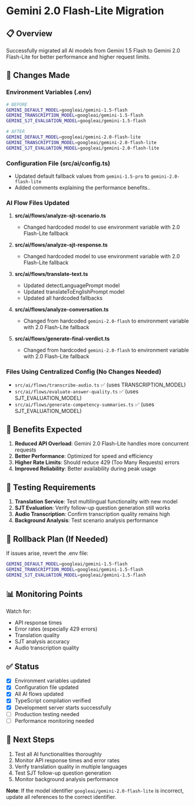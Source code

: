 # Gemini 2.0 Flash-Lite Migration

## 📋 Overview

Successfully migrated all AI models from Gemini 1.5 Flash to Gemini 2.0 Flash-Lite for better performance and higher request limits.

## 🔄 Changes Made

### Environment Variables (.env)
```bash
# BEFORE
GEMINI_DEFAULT_MODEL=googleai/gemini-1.5-flash
GEMINI_TRANSCRIPTION_MODEL=googleai/gemini-1.5-flash
GEMINI_SJT_EVALUATION_MODEL=googleai/gemini-1.5-flash

# AFTER
GEMINI_DEFAULT_MODEL=googleai/gemini-2.0-flash-lite
GEMINI_TRANSCRIPTION_MODEL=googleai/gemini-2.0-flash-lite
GEMINI_SJT_EVALUATION_MODEL=googleai/gemini-2.0-flash-lite
```

### Configuration File (src/ai/config.ts)
- Updated default fallback values from `gemini-1.5-pro` to `gemini-2.0-flash-lite`
- Added comments explaining the performance benefits..

### AI Flow Files Updated
1. **src/ai/flows/analyze-sjt-scenario.ts**
   - Changed hardcoded model to use environment variable with 2.0 Flash-Lite fallback

2. **src/ai/flows/analyze-sjt-response.ts**
   - Changed hardcoded model to use environment variable with 2.0 Flash-Lite fallback

3. **src/ai/flows/translate-text.ts**
   - Updated detectLanguagePrompt model
   - Updated translateToEnglishPrompt model
   - Updated all hardcoded fallbacks

4. **src/ai/flows/analyze-conversation.ts**
   - Changed from hardcoded `gemini-2.0-flash` to environment variable with 2.0 Flash-Lite fallback

5. **src/ai/flows/generate-final-verdict.ts**
   - Changed from hardcoded `gemini-2.0-flash` to environment variable with 2.0 Flash-Lite fallback

### Files Using Centralized Config (No Changes Needed)
- `src/ai/flows/transcribe-audio.ts` ✅ (uses TRANSCRIPTION_MODEL)
- `src/ai/flows/evaluate-answer-quality.ts` ✅ (uses SJT_EVALUATION_MODEL)
- `src/ai/flows/generate-competency-summaries.ts` ✅ (uses SJT_EVALUATION_MODEL)

## 🎯 Benefits Expected

1. **Reduced API Overload**: Gemini 2.0 Flash-Lite handles more concurrent requests
2. **Better Performance**: Optimized for speed and efficiency
3. **Higher Rate Limits**: Should reduce 429 (Too Many Requests) errors
4. **Improved Reliability**: Better availability during peak usage

## 🧪 Testing Requirements

1. **Translation Service**: Test multilingual functionality with new model
2. **SJT Evaluation**: Verify follow-up question generation still works
3. **Audio Transcription**: Confirm transcription quality remains high
4. **Background Analysis**: Test scenario analysis performance

## 🔧 Rollback Plan (If Needed)

If issues arise, revert the .env file:
```bash
GEMINI_DEFAULT_MODEL=googleai/gemini-1.5-flash
GEMINI_TRANSCRIPTION_MODEL=googleai/gemini-1.5-flash
GEMINI_SJT_EVALUATION_MODEL=googleai/gemini-1.5-flash
```

## 📊 Monitoring Points

Watch for:
- API response times
- Error rates (especially 429 errors)
- Translation quality
- SJT analysis accuracy
- Audio transcription quality

## ✅ Status

- [x] Environment variables updated
- [x] Configuration file updated
- [x] All AI flows updated
- [x] TypeScript compilation verified
- [x] Development server starts successfully
- [ ] Production testing needed
- [ ] Performance monitoring needed

## 🤝 Next Steps

1. Test all AI functionalities thoroughly
2. Monitor API response times and error rates
3. Verify translation quality in multiple languages
4. Test SJT follow-up question generation
5. Monitor background analysis performance

**Note**: If the model identifier `googleai/gemini-2.0-flash-lite` is incorrect, update all references to the correct identifier.
